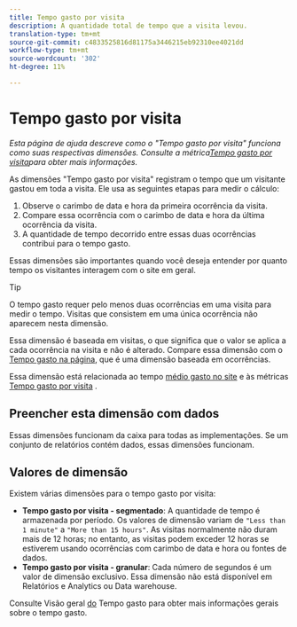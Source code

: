 ```yaml
---
title: Tempo gasto por visita
description: A quantidade total de tempo que a visita levou.
translation-type: tm+mt
source-git-commit: c4833525816d81175a3446215eb92310ee4021dd
workflow-type: tm+mt
source-wordcount: '302'
ht-degree: 11%

---
```



# Tempo gasto por visita

*Esta página de ajuda descreve como o &quot;Tempo gasto por visita&quot; funciona como suas respectivas dimensões. Consulte a métrica[Tempo gasto por visita](../metrics/time-spent-per-visit.md)para obter mais informações.*

As dimensões &quot;Tempo gasto por visita&quot; registram o tempo que um visitante gastou em toda a visita. Ele usa as seguintes etapas para medir o cálculo:

1. Observe o carimbo de data e hora da primeira ocorrência da visita.
2. Compare essa ocorrência com o carimbo de data e hora da última ocorrência da visita.
3. A quantidade de tempo decorrido entre essas duas ocorrências contribui para o tempo gasto.

Essas dimensões são importantes quando você deseja entender por quanto tempo os visitantes interagem com o site em geral.

>[!TIP]
>
>O tempo gasto requer pelo menos duas ocorrências em uma visita para medir o tempo. Visitas que consistem em uma única ocorrência não aparecem nesta dimensão.

Essa dimensão é baseada em visitas, o que significa que o valor se aplica a cada ocorrência na visita e não é alterado. Compare essa dimensão com o [Tempo gasto na página](time-spent-on-page.md), que é uma dimensão baseada em ocorrências.

Essa dimensão está relacionada ao tempo [médio gasto no site](../metrics/average-time-on-site.md) e às métricas [Tempo gasto por visita](../metrics/time-spent-per-visit.md) .

## Preencher esta dimensão com dados

Essas dimensões funcionam da caixa para todas as implementações. Se um conjunto de relatórios contém dados, essas dimensões funcionam.

## Valores de dimensão

Existem várias dimensões para o tempo gasto por visita:

* **Tempo gasto por visita - segmentado**: A quantidade de tempo é armazenada por período. Os valores de dimensão variam de `"Less than 1 minute"` a `"More than 15 hours"`. As visitas normalmente não duram mais de 12 horas; no entanto, as visitas podem exceder 12 horas se estiverem usando ocorrências com carimbo de data e hora ou fontes de dados.
* **Tempo gasto por visita - granular**: Cada número de segundos é um valor de dimensão exclusivo. Essa dimensão não está disponível em Relatórios e Analytics ou Data warehouse.

Consulte Visão geral [do](../metrics/time-spent.md) Tempo gasto para obter mais informações gerais sobre o tempo gasto.
